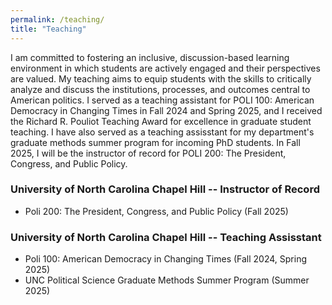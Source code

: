 ```yaml
---
permalink: /teaching/
title: "Teaching"
---
```



I am committed to fostering an inclusive, discussion-based learning environment in which students are actively engaged and their perspectives are valued. My teaching aims to equip students with the skills to critically analyze and discuss the institutions, processes, and outcomes central to American politics.  I served as a teaching assistant for POLI 100: American Democracy in Changing Times in Fall 2024 and Spring 2025, and I received the Richard R. Pouliot Teaching Award for excellence in graduate student teaching. I have also served as a teaching assisstant for my department's graduate methods summer program for incoming PhD students. In Fall 2025, I will be the instructor of record for POLI 200: The President, Congress, and Public Policy. 

### University of North Carolina Chapel Hill -- Instructor of Record
- Poli 200: The President, Congress, and Public Policy (Fall 2025)

### University of North Carolina Chapel Hill -- Teaching Assisstant
- Poli 100: American Democracy in Changing Times (Fall 2024, Spring 2025)
- UNC Political Science Graduate Methods Summer Program (Summer 2025)

 

